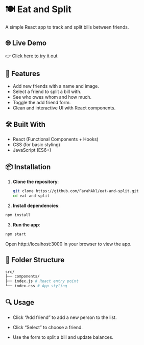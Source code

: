 # 🍽️ Eat and Split

A simple React app to track and split bills between friends.

## 🌐 Live Demo

👉 [Click here to try it out](https://your-live-demo-link.com)

## 🧠 Features

- Add new friends with a name and image.
- Select a friend to split a bill with.
- See who owes whom and how much.
- Toggle the add friend form.
- Clean and interactive UI with React components.

## 🛠️ Built With

- React (Functional Components + Hooks)
- CSS (for basic styling)
- JavaScript (ES6+)

## 📦 Installation

1. **Clone the repository**:

   ```bash
   git clone https://github.com/FarahAkl/eat-and-split.git
   cd eat-and-split
   ```

2. **Install dependencies**:

```bash
npm install

```

3. **Run the app**:

```bash
npm start

```
Open http://localhost:3000 in your browser to view the app.

## 📁 Folder Structure

```bash
src/
├── components/ 
├── index.js # React entry point
└── index.css # App styling

```
## 🔍 Usage

- Click “Add friend” to add a new person to the list.

- Click “Select” to choose a friend.

- Use the form to split a bill and update balances.
